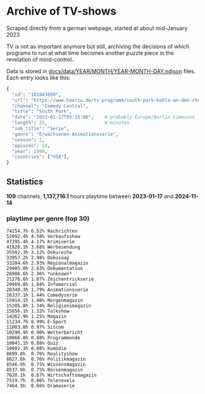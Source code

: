 # Archive of TV-shows

Scraped directly from a german webpage, started at about mid-January 2023.

TV is not as important anymore but still, archiving the decisions of which programs to run at what time
becomes another puzzle piece in the revelation of mind-control.. 

Data is stored in [docs/data/YEAR/MONTH/YEAR-MONTH-DAY.ndjson](docs/data/) files. 
Each entry looks like this:

```python
{
  "id": "181043890", 
  "url": "https://www.hoerzu.de/tv-programm/south-park-kohle-an-den-chefkoch/bid_181043890/", 
  "channel": "Comedy Central", 
  "title": "South Park", 
  "date": "2023-01-17T05:15:00",    # probably Europe/Berlin timezone 
  "length": 25,                     # minutes 
  "sub_title": "Serie", 
  "genre": "Erwachsenen-Animationsserie", 
  "season": 2, 
  "episode": 14, 
  "year": 1998, 
  "countries": ["USA"],
}
```

## Statistics

**109** channels, **1,137,716.1** hours playtime between **2023-01-17** and **2024-11-14**


### playtime per genre (top 30)

    74154.7h 6.52% Nachrichten
    52092.4h 4.58% Verkaufsshow
    47395.4h 4.17% Krimiserie
    41828.1h 3.68% Werbesendung
    35502.3h 3.12% Dokureihe
    33957.2h 2.98% Dokusoap
    33284.6h 2.93% Regionalmagazin
    29905.0h 2.63% Dokumentation
    26906.6h 2.36% *unknown*
    21276.6h 1.87% Zeichentrickserie
    20969.8h 1.84% Infomercial
    20340.3h 1.79% Animationsserie
    16337.1h 1.44% Comedyserie
    15914.1h 1.40% Morgenmagazin
    15205.8h 1.34% Religionsmagazin
    15056.1h 1.32% Talkshow
    14262.9h 1.25% Magazin
    11234.7h 0.99% E-Sport
    11003.8h 0.97% Sitcom
    10290.9h 0.90% Wetterbericht
    10066.8h 0.88% Programmende
    10041.1h 0.88% Quiz
    10002.3h 0.88% Komödie
    8699.8h  0.76% Realityshow
    8627.6h  0.76% Politikmagazin
    8546.9h  0.75% Wissensmagazin
    8537.9h  0.75% Börsenmagazin
    7628.1h  0.67% Wirtschaftsmagazin
    7519.7h  0.66% Telenovela
    7464.9h  0.66% Dramaserie
